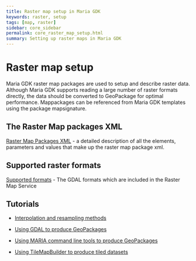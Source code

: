```yaml
---
title: Raster map setup in Maria GDK
keywords: raster, setup
tags: [map, raster]
sidebar: core_sidebar
permalink: core_raster_map_setup.html
summary: Setting up raster maps in Maria GDK 
---
```


# Raster map setup

Maria GDK raster map packages are used to setup and describe raster data. Although Maria GDK supports reading a large number of raster formats directly, the data should be converted to GeoPackage for optimal performance. Mappackages can be referenced from Maria GDK templates using the package mapsignature.


## The Raster Map packages XML

[Raster Map Packages XML](./core_raster_mappackages.html) - a detailed description of all the elements, parameters and values that make up the raster map package xml.

## Supported raster formats

[Supported formats](./core_raster_map_formats.html) - The GDAL formats which are included in the Raster Map Service

## Tutorials

*  [Interpolation and resampling methods](./core_raster_resampling_methods.html)

*  [Using GDAL to produce GeoPackages](./core_raster_gdal_geopackage.html)

*  [Using MARIA command line tools to produce GeoPackages](./core_raster_maria_geopackage.html)

*  [Using TileMapBuilder to produce tiled datasets](./core_raster_tilemapbuilder.html)
